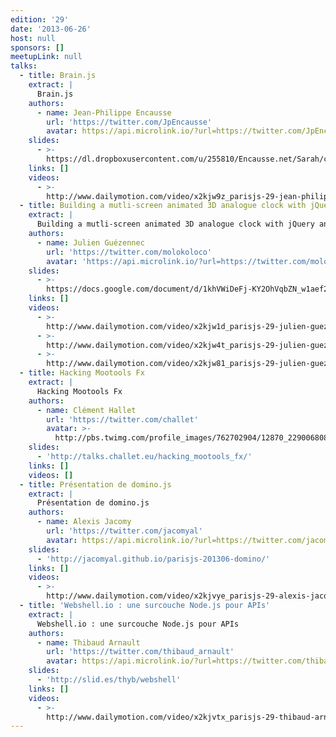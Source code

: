 ```yaml
---
edition: '29'
date: '2013-06-26'
host: null
sponsors: []
meetupLink: null
talks:
  - title: Brain.js
    extract: |
      Brain.js
    authors:
      - name: Jean-Philippe Encausse
        url: 'https://twitter.com/JpEncausse'
        avatar: https://api.microlink.io/?url=https://twitter.com/JpEncausse&amps;embed=image.url
    slides:
      - >-
        https://dl.dropboxusercontent.com/u/255810/Encausse.net/Sarah/conf_brainjs_parisjs.pptx
    links: []
    videos:
      - >-
        http://www.dailymotion.com/video/x2kjw9z_parisjs-29-jean-philippe-encausse-brain-js_webcam
  - title: Building a mutli-screen animated 3D analogue clock with jQuery and CSS3
    extract: |
      Building a mutli-screen animated 3D analogue clock with jQuery and CSS3
    authors:
      - name: Julien Guézennec
        url: 'https://twitter.com/molokoloco'
        avatar: 'https://api.microlink.io/?url=https://twitter.com/molokoloco&amps;embed=image.url'
    slides:
      - >-
        https://docs.google.com/document/d/1khVWiDeFj-KY2OhVqbZN_w1aef2iCC0yhhLEdj8p8yY/
    links: []
    videos:
      - >-
        http://www.dailymotion.com/video/x2kjw1d_parisjs-29-julien-guezennec-building-a-mutli-screen-animated-3d-analogue-clock-with-jquery-and-css3_webcam
      - >-
        http://www.dailymotion.com/video/x2kjw4t_parisjs-29-julien-guezennec-building-a-mutli-screen-animated-3d-analogue-clock-with-jquery-and-css3_webcam
      - >-
        http://www.dailymotion.com/video/x2kjw81_parisjs-29-julien-guezennec-building-a-mutli-screen-animated-3d-analogue-clock-with-jquery-and-css3_webcam
  - title: Hacking Mootools Fx
    extract: |
      Hacking Mootools Fx
    authors:
      - name: Clément Hallet
        url: 'https://twitter.com/challet'
        avatar: >-
          http://pbs.twimg.com/profile_images/762702904/12870_229006808135_636953135_4441217_1387053_n_bigger.jpg
    slides:
      - 'http://talks.challet.eu/hacking_mootools_fx/'
    links: []
    videos: []
  - title: Présentation de domino.js
    extract: |
      Présentation de domino.js
    authors:
      - name: Alexis Jacomy
        url: 'https://twitter.com/jacomyal'
        avatar: https://api.microlink.io/?url=https://twitter.com/jacomyal&amps;embed=image.url
    slides:
      - 'http://jacomyal.github.io/parisjs-201306-domino/'
    links: []
    videos:
      - >-
        http://www.dailymotion.com/video/x2kjvye_parisjs-29-alexis-jacomy-presentation-de-domino-js_webcam
  - title: 'Webshell.io : une surcouche Node.js pour APIs'
    extract: |
      Webshell.io : une surcouche Node.js pour APIs
    authors:
      - name: Thibaud Arnault
        url: 'https://twitter.com/thibaud_arnault'
        avatar: https://api.microlink.io/?url=https://twitter.com/thibaud_arnault&amps;embed=image.url
    slides:
      - 'http://slid.es/thyb/webshell'
    links: []
    videos:
      - >-
        http://www.dailymotion.com/video/x2kjvtx_parisjs-29-thibaud-arnault-webshell-io-une-surcouche-node-js-pour-apis_webcam
---
```


